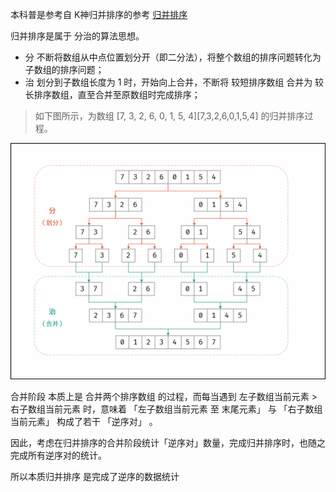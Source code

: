 本科普是参考自 K神归并排序的参考 [归并排序](https://leetcode-cn.com/problems/shu-zu-zhong-de-ni-xu-dui-lcof/solution/jian-zhi-offer-51-shu-zu-zhong-de-ni-xu-pvn2h/)


归并排序是属于 分治的算法思想。

* 分 不断将数组从中点位置划分开（即二分法），将整个数组的排序问题转化为子数组的排序问题；
* 治 划分到子数组长度为 1 时，开始向上合并，不断将 较短排序数组 合并为 较长排序数组，直至合并至原数组时完成排序；

> 如下图所示，为数组 [7, 3, 2, 6, 0, 1, 5, 4][7,3,2,6,0,1,5,4] 的归并排序过程。

![img.png](img.png)

合并阶段 本质上是 合并两个排序数组 的过程，而每当遇到 左子数组当前元素 > 右子数组当前元素 时，意味着 「左子数组当前元素 至 末尾元素」 与 「右子数组当前元素」 构成了若干 「逆序对」 。

因此，考虑在归并排序的合并阶段统计「逆序对」数量，完成归并排序时，也随之完成所有逆序对的统计。

所以本质归并排序 是完成了逆序的数据统计

